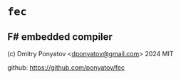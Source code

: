 # `fec`
## F# embedded compiler

(c) Dmitry Ponyatov <<dponyatov@gmail.com>> 2024 MIT

github: https://github.com/ponyatov/fec

